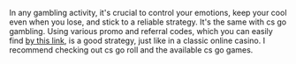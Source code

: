 In any gambling activity, it's crucial to control your emotions, keep your cool even when you lose, and stick to a reliable strategy. It's the same with cs go gambling. Using various promo and referral codes, which you can easily find [by this link](https://www.besoccer.com/new/duelbits-promo-code-2024-use-ldquo-hellagood-rdquo-get-ace-rsquo-s-reward-500-free-spins-no-deposit-bonus-1321275), is a good strategy, just like in a classic online casino. I recommend checking out cs go roll and the available cs go games.
